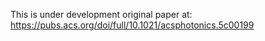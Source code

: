 This is under development
original paper at:
https://pubs.acs.org/doi/full/10.1021/acsphotonics.5c00199

